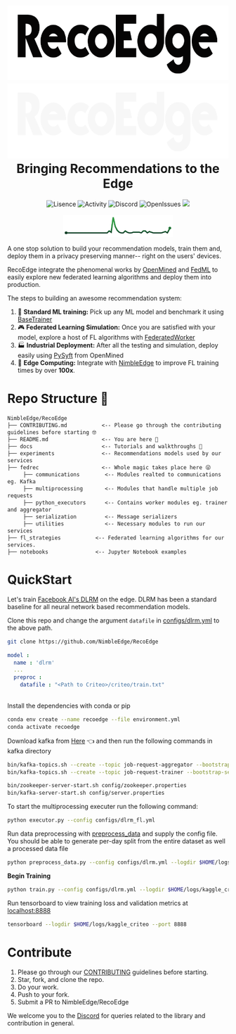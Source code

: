 <h1 align="center">

  <br>
  <img src="./assets/recoedge-banner-dark.png#gh-light-mode-only" alt="RecoEdge"/ height="170" width="650">
  <img src="./assets/recoedge-banner-light.png#gh-dark-mode-only" alt="RecoEdge"/ height="170" width="650">
  <br>
  Bringing Recommendations to the Edge
  <br>

</h1>
<p align="center">
<img src="https://img.shields.io/github/license/NimbleEdge/RecoEdge?style=plastic" alt="Lisence">
<img src="https://img.shields.io/github/last-commit/NimbleEdge/RecoEdge?style=plastic" alt="Activity">
<img src="https://img.shields.io/discord/889803721339445288?color=purple&label=Discord&style=plastic" alt="Discord">
<img src="https://img.shields.io/github/issues/NimbleEdge/RecoEdge?style=plastic&color=blue" alt="OpenIssues">
<img src="https://github.com/NimbleEdge/RecoEdge/actions/workflows/codeql-analysis.yml/badge.svg">  

<br>
<br>
<img src="./assets/sparkline-banner.png" alt="Sparkline"/ height="50" width="250">
<br>  
</p>

A one stop solution to build your recommendation models, train them and, deploy them in a privacy preserving manner-- right on the users' devices. 

RecoEdge integrate the phenomenal works by [OpenMined](https://www.openmined.org/) and [FedML](https://github.com/FedML-AI/FedML) to easily explore new federated learning algorithms and deploy them into production.

The steps to building an awesome recommendation system:
1. :nut_and_bolt: **Standard ML training:** Pick up any ML model and benchmark it using [BaseTrainer](fedrec/trainers/base_trainer.py)
2. :video_game: **Federated Learning Simulation:** Once you are satisfied with your model, explore a host of FL algorithms with [FederatedWorker](fedrec/federated_worker.py)
3. :factory:	**Industrial Deployment:** After all the testing and simulation, deploy easily using [PySyft](https://github.com/openmined/Pysyft) from OpenMined
4. :rocket: **Edge Computing:** Integrate with [NimbleEdge](https://www.nimbleedge.ai/) to improve FL training times by over **100x**.

# Repo Structure 🏢
  
 ```
NimbleEdge/RecoEdge
├── CONTRIBUTING.md           <-- Please go through the contributing guidelines before starting 🤓
├── README.md                 <-- You are here 📌
├── docs                      <-- Tutorials and walkthroughs 🧐
├── experiments               <-- Recommendations models used by our services
├── fedrec                    <-- Whole magic takes place here 😜 
      ├── communications        <-- Modules realted to communications eg. Kafka
      ├── multiprocessing       <-- Modules that handle multiple job requests
      ├── python_executors      <-- Contains worker modules eg. trainer and aggregator
      ├── serialization         <-- Message serializers
      ├── utilities             <-- Necessary modules to run our services 
├── fl_strategies           <-- Federated learning algorithms for our services.
├── notebooks               <-- Jupyter Notebook examples
```
  
# QuickStart

Let's train [Facebook AI's DLRM](https://arxiv.org/abs/1906.00091) on the edge. DLRM has been a standard baseline for all neural network based recommendation models.

Clone this repo and change the argument `datafile` in [configs/dlrm.yml](configs/dlrm.yml) to the above path.
```bash
git clone https://github.com/NimbleEdge/RecoEdge
```
```yml
model :
  name : 'dlrm'
  ...
  preproc :
    datafile : "<Path to Criteo>/criteo/train.txt"
 
```
Install the dependencies with conda or pip
```bash
conda env create --name recoedge --file environment.yml
conda activate recoedge
``` 
Download kafka from [Here](https://github.com/apache/kafka) 👈
and then run the following commands in kafka directory

```bash
bin/kafka-topics.sh --create --topic job-request-aggregator --bootstrap-server localhost:9092 --partitions 1 --replication-factor 1
bin/kafka-topics.sh --create --topic job-request-trainer --bootstrap-server localhost:9092 --partitions 1 --replication-factor 1
```
```bash
bin/zookeeper-server-start.sh config/zookeeper.properties
bin/kafka-server-start.sh config/server.properties
```
To start the multiprocessing executer run the following command:

```bash
python executor.py --config configs/dlrm_fl.yml
```
Run data preprocessing with [preprocess_data](preprocess_data.py) and supply the config file. You should be able to generate per-day split from the entire dataset as well a processed data file
```bash
python preprocess_data.py --config configs/dlrm.yml --logdir $HOME/logs/kaggle_criteo/exp_1
```

**Begin Training**
```bash
python train.py --config configs/dlrm.yml --logdir $HOME/logs/kaggle_criteo/exp_3 --num_eval_batches 1000 --devices 0
```

Run tensorboard to view training loss and validation metrics at [localhost:8888](http://localhost:8888/)
```bash
tensorboard --logdir $HOME/logs/kaggle_criteo --port 8888
```
# Contribute

1. Please go through our [CONTRIBUTING](https://github.com/NimbleEdge/RecoEdge/blob/main/CONTRIBUTING.md) guidelines before starting.
2. Star, fork, and clone the repo.
3. Do your work.
4. Push to your fork.
5. Submit a PR to NimbleEdge/RecoEdge

We welcome you to the [Discord](https://nimbleedge.ai/discord) for queries related to the library and contribution in general.
